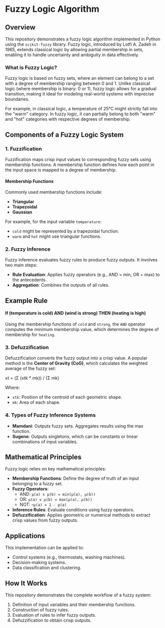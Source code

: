 # Fuzzy Logic Algorithm

## Overview
This repository demonstrates a fuzzy logic algorithm implemented in Python using the `scikit-fuzzy` library. Fuzzy logic, introduced by Lotfi A. Zadeh in 1965, extends classical logic by allowing partial membership in sets, enabling it to handle uncertainty and ambiguity in data effectively.

### What is Fuzzy Logic?
Fuzzy logic is based on fuzzy sets, where an element can belong to a set with a degree of membership ranging between 0 and 1. Unlike classical logic (where membership is binary: 0 or 1), fuzzy logic allows for a gradual transition, making it ideal for modeling real-world systems with imprecise boundaries.

For example, in classical logic, a temperature of 25°C might strictly fall into the "warm" category. In fuzzy logic, it can partially belong to both "warm" and "hot" categories with respective degrees of membership.

## Components of a Fuzzy Logic System

### 1. Fuzzification
Fuzzification maps crisp input values to corresponding fuzzy sets using membership functions. A membership function defines how each point in the input space is mapped to a degree of membership.

#### Membership Functions
Commonly used membership functions include:
- **Triangular**
- **Trapezoidal**
- **Gaussian**

For example, for the input variable `temperature`:
- `cold` might be represented by a trapezoidal function.
- `warm` and `hot` might use triangular functions.

### 2. Fuzzy Inference
Fuzzy inference evaluates fuzzy rules to produce fuzzy outputs. It involves two main steps:
- **Rule Evaluation**: Applies fuzzy operators (e.g., AND = min, OR = max) to the antecedents.
- **Aggregation**: Combines the outputs of all rules.

## Example Rule


#### If (temperature is cold) AND (wind is strong) THEN (heating is high)

Using the membership functions of `cold` and `strong`, the `AND` operator computes the minimum membership value, which determines the degree of membership for `heating`.

### 3. Defuzzification
Defuzzification converts the fuzzy output into a crisp value. A popular method is the **Center of Gravity (CoG)**, which calculates the weighted average of the fuzzy set:

xt = (Σ (xtk * mk)) / (Σ mk)

Where:
- `xtk`: Position of the centroid of each geometric shape.
- `mk`: Area of each shape.

### 4. Types of Fuzzy Inference Systems
- **Mamdani**: Outputs fuzzy sets. Aggregates results using the max function.
- **Sugeno**: Outputs singletons, which can be constants or linear combinations of input variables.

## Mathematical Principles
Fuzzy logic relies on key mathematical principles:
- **Membership Functions**: Define the degree of truth of an input belonging to a fuzzy set.
- **Fuzzy Operators**:
  - AND: `μ(a) ∧ μ(b) = min(μ(a), μ(b))`
  - OR: `μ(a) ∨ μ(b) = max(μ(a), μ(b))`
  - NOT: `¬μ(a) = 1 - μ(a)`
- **Inference Rules**: Evaluate conditions using fuzzy operators.
- **Defuzzification**: Applies geometric or numerical methods to extract crisp values from fuzzy outputs.

## Applications
This implementation can be applied to:
- Control systems (e.g., thermostats, washing machines).
- Decision-making systems.
- Data classification and clustering.

## How It Works
This repository demonstrates the complete workflow of a fuzzy system:
1. Definition of input variables and their membership functions.
2. Construction of fuzzy rules.
3. Evaluation of rules to infer fuzzy outputs.
4. Defuzzification to obtain crisp outputs.

